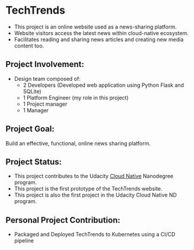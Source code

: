 # TechTrends
- This project is an online website used as a news-sharing platform. 
- Website visitors access the latest news within cloud-native ecosystem. 
- Facilitates reading and sharing news articles and creating new media content too. 

## Project Involvement: 
* Design team composed of: 
  - 2 Developers (Developed web application using Python Flask and SQLite)
  - 1 Platform Engineer (my role in this project)
  - 1 Project manager 
  - 1 Manager 

## Project Goal: 
Build an effective, functional, online news sharing platform. 

## Project Status: 
* This project contributes to the Udacity [Cloud Native](https://www.udacity.com/course/cloud-native-application-architecture-nanodegree--nd064) Nanodegree program. 
* This project is the first prototype of the TechTrends website. 
* This project is also the first project in the Udacity Cloud Native ND program.  

## Personal Project Contribution: 
* Packaged and Deployed TechTrends to Kubernetes using a CI/CD pipeline 
